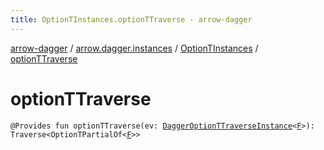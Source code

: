 ```yaml
---
title: OptionTInstances.optionTTraverse - arrow-dagger
---
```


[arrow-dagger](../../index.html) / [arrow.dagger.instances](../index.html) / [OptionTInstances](index.html) / [optionTTraverse](./option-t-traverse.html)

# optionTTraverse

`@Provides fun optionTTraverse(ev: `[`DaggerOptionTTraverseInstance`](../-dagger-option-t-traverse-instance/index.html)`<`[`F`](index.html#F)`>): Traverse<OptionTPartialOf<`[`F`](index.html#F)`>>`